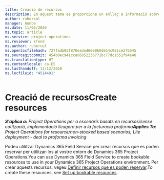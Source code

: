 ```yaml
---
title: Creació de recursos
description: En aquest tema es proporciona un enllaç a informació sobre la manera de crear recursos que es poden reservar.
author: ruhercul
manager: Annbe
ms.date: 11/05/2020
ms.topic: article
ms.service: project-operations
ms.reviewer: kfend
ms.author: ruhercul
ms.openlocfilehash: 727fadb93f870eaded60e060d6b4c981ce276945
ms.sourcegitcommit: 454b0ec941cca06852236771bc77dc1651f94e48
ms.translationtype: HT
ms.contentlocale: ca-ES
ms.lasthandoff: 11/12/2020
ms.locfileid: "4514491"
---
```

# <a name="create-resources"></a><span data-ttu-id="386ca-103">Creació de recursos</span><span class="sxs-lookup"><span data-stu-id="386ca-103">Create resources</span></span>

<span data-ttu-id="386ca-104">_**S'aplica a:** Project Operations per a escenaris basats en recursos/sense cotització, implementació lleugera per a la facturació proforma_</span><span class="sxs-lookup"><span data-stu-id="386ca-104">_**Applies To:** Project Operations for resource/non-stocked based scenarios, Lite deployment - deal to proforma invoicing_</span></span>

<span data-ttu-id="386ca-105">Podeu utilitzar Dynamics 365 Field Service per crear recursos que es poden reservar per utilitzar-los al vostre entorn de Dynamics 365 Project Operations.</span><span class="sxs-lookup"><span data-stu-id="386ca-105">You can use Dynamics 365 Field Service to create bookable resources to use in your Dynamics 365 Project Operations environment.</span></span> <span data-ttu-id="386ca-106">Per crear aquests recursos, vegeu [Definir recursos que es poden reservar](https://docs.microsoft.com/dynamics365/field-service/set-up-bookable-resources).</span><span class="sxs-lookup"><span data-stu-id="386ca-106">To create these resources, see [Set up bookable resources](https://docs.microsoft.com/dynamics365/field-service/set-up-bookable-resources).</span></span>
